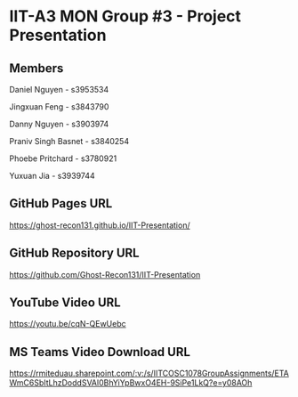 # IIT-A3 MON Group #3 - Project Presentation

## Members
Daniel Nguyen - s3953534


Jingxuan Feng - s3843790


Danny Nguyen - s3903974


Praniv Singh Basnet - s3840254


Phoebe Pritchard - s3780921


Yuxuan Jia - s3939744

## GitHub Pages URL
https://ghost-recon131.github.io/IIT-Presentation/


## GitHub Repository URL
https://github.com/Ghost-Recon131/IIT-Presentation


## YouTube Video URL
https://youtu.be/cqN-QEwUebc


## MS Teams Video Download URL
https://rmiteduau.sharepoint.com/:v:/s/IITCOSC1078GroupAssignments/ETAWmC6SbItLhzDoddSVAl0BhYiYpBwxO4EH-9SiPe1LkQ?e=y08AOh